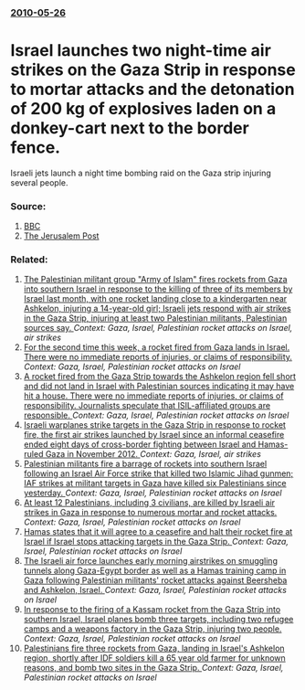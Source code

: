 ### [2010-05-26](/news/2010/05/26/index.md)

# Israel launches two night-time air strikes on the Gaza Strip in response to mortar attacks and the detonation of 200&nbsp;kg of explosives laden on a donkey-cart next to the border fence. 

Israeli jets launch a night time bombing raid on the Gaza strip injuring several people.


### Source:

1. [BBC](http://news.bbc.co.uk/2/hi/world/middle_east/10160892.stm)
2. [The Jerusalem Post](http://www.jpost.com/MiddleEast/Article.aspx?id=176452)

### Related:

1. [The Palestinian militant group "Army of Islam" fires rockets from Gaza into southern Israel in response to the killing of three of its members by Israel last month, with one rocket landing close to a kindergarten near Ashkelon, injuring a 14-year-old girl; Israeli jets respond with air strikes in the Gaza Strip, injuring at least two Palestinian militants, Palestinian sources say. ](/news/2010/12/21/the-palestinian-militant-group-army-of-islam-fires-rockets-from-gaza-into-southern-israel-in-response-to-the-killing-of-three-of-its-membe.md) _Context: Gaza, Israel, Palestinian rocket attacks on Israel, air strikes_
2. [For the second time this week, a rocket fired from Gaza lands in Israel. There were no immediate reports of injuries, or claims of responsibility. ](/news/2015/06/6/for-the-second-time-this-week-a-rocket-fired-from-gaza-lands-in-israel-there-were-no-immediate-reports-of-injuries-or-claims-of-responsib.md) _Context: Gaza, Israel, Palestinian rocket attacks on Israel_
3. [A rocket fired from the Gaza Strip towards the Ashkelon region fell short and did not land in Israel with Palestinian sources indicating it may have hit a house. There were no immediate reports of injuries, or claims of responsibility. Journalists speculate that ISIL-affiliated groups are responsible. ](/news/2015/06/11/a-rocket-fired-from-the-gaza-strip-towards-the-ashkelon-region-fell-short-and-did-not-land-in-israel-with-palestinian-sources-indicating-it.md) _Context: Gaza, Israel, Palestinian rocket attacks on Israel_
4. [Israeli warplanes strike targets in the Gaza Strip in response to rocket fire, the first air strikes launched by Israel since an informal ceasefire ended eight days of cross-border fighting between Israel and Hamas-ruled Gaza in November 2012. ](/news/2013/04/3/israeli-warplanes-strike-targets-in-the-gaza-strip-in-response-to-rocket-fire-the-first-air-strikes-launched-by-israel-since-an-informal-ce.md) _Context: Gaza, Israel, air strikes_
5. [Palestinian militants fire a barrage of rockets into southern Israel following an Israel Air Force strike that killed two Islamic Jihad gunmen; IAF strikes at militant targets in Gaza have killed six Palestinians since yesterday. ](/news/2012/06/19/palestinian-militants-fire-a-barrage-of-rockets-into-southern-israel-following-an-israel-air-force-strike-that-killed-two-islamic-jihad-gunm.md) _Context: Gaza, Israel, Palestinian rocket attacks on Israel_
6. [At least 12 Palestinians, including 3 civilians, are killed by Israeli air strikes in Gaza in response to numerous mortar and rocket attacks. ](/news/2011/04/8/at-least-12-palestinians-including-3-civilians-are-killed-by-israeli-air-strikes-in-gaza-in-response-to-numerous-mortar-and-rocket-attacks.md) _Context: Gaza, Israel, Palestinian rocket attacks on Israel_
7. [Hamas states that it will agree to a ceasefire and halt their rocket fire at Israel if Israel stops attacking targets in the Gaza Strip. ](/news/2011/03/26/hamas-states-that-it-will-agree-to-a-ceasefire-and-halt-their-rocket-fire-at-israel-if-israel-stops-attacking-targets-in-the-gaza-strip.md) _Context: Gaza, Israel, Palestinian rocket attacks on Israel_
8. [The Israeli air force launches early morning airstrikes on smuggling tunnels along Gaza-Egypt border as well as a Hamas training camp in Gaza following Palestinian militants' rocket attacks against Beersheba and Ashkelon, Israel. ](/news/2011/03/24/the-israeli-air-force-launches-early-morning-airstrikes-on-smuggling-tunnels-along-gaza-egypt-border-as-well-as-a-hamas-training-camp-in-gaz.md) _Context: Gaza, Israel, Palestinian rocket attacks on Israel_
9. [In response to the firing of a Kassam rocket from the Gaza Strip into southern Israel, Israel planes bomb three targets, including two refugee camps and a weapons factory in the Gaza Strip, injuring two people. ](/news/2011/01/3/in-response-to-the-firing-of-a-kassam-rocket-from-the-gaza-strip-into-southern-israel-israel-planes-bomb-three-targets-including-two-refug.md) _Context: Gaza, Israel, Palestinian rocket attacks on Israel_
10. [Palestinians fire three rockets from Gaza, landing in Israel's Ashkelon region, shortly after IDF soldiers kill a 65 year old farmer for unknown reasons, and bomb two sites in the Gaza Strip. ](/news/2011/01/10/palestinians-fire-three-rockets-from-gaza-landing-in-israel-s-ashkelon-region-shortly-after-idf-soldiers-kill-a-65-year-old-farmer-for-unk.md) _Context: Gaza, Israel, Palestinian rocket attacks on Israel_
